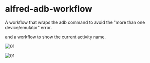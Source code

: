 # alfred-adb-workflow
A workflow that wraps the adb command to avoid the "more than one device/emulator" error.

and a workflow to show the current activity name.

![01](https://raw.github.com/109021017/alfred-adb-workflow/master/screenshots/adba.png)

![01](https://raw.github.com/109021017/alfred-adb-workflow/master/screenshots/adb-1.png)
